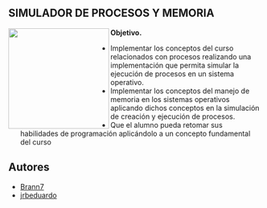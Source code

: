 
## SIMULADOR DE PROCESOS Y MEMORIA

<a href="url"><img src="http://turnoff.us/image/en/sql-server-on-linux.png" align="left" height="200"></a>

**Objetivo.**
- Implementar los conceptos del curso relacionados con procesos realizando una implementación que permita simular la ejecución de procesos en un sistema operativo.
- Implementar los conceptos del manejo de memoria en los sistemas operativos aplicando dichos conceptos en la simulación de creación y ejecución de procesos.
- Que el alumno pueda retomar sus habilidades de programación aplicándolo a un concepto fundamental del curso

## Autores

- [Brann7](https://github.com/Brann7/)
- [jrbeduardo](https://github.com/jrbeduardo/)
